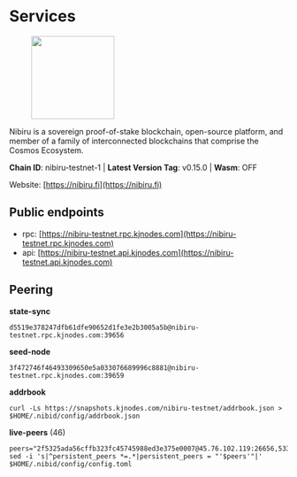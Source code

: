 # Services

<figure><img src="https://raw.githubusercontent.com/kj89/testnet_manuals/main/pingpub/logos/nibiru.png" width="150" alt=""><figcaption></figcaption></figure>

Nibiru is a sovereign proof-of-stake blockchain, open-source platform,  and member of a family of interconnected blockchains that comprise the Cosmos Ecosystem.

**Chain ID**: nibiru-testnet-1 | **Latest Version Tag**: v0.15.0 | **Wasm**: OFF

Website: [https://nibiru.fi](https://nibiru.fi)


## Public endpoints

* rpc: [https://nibiru-testnet.rpc.kjnodes.com](https://nibiru-testnet.rpc.kjnodes.com)
* api: [https://nibiru-testnet.api.kjnodes.com](https://nibiru-testnet.api.kjnodes.com)

## Peering

**state-sync**

```
d5519e378247dfb61dfe90652d1fe3e2b3005a5b@nibiru-testnet.rpc.kjnodes.com:39656
```

**seed-node**

```
3f472746f46493309650e5a033076689996c8881@nibiru-testnet.rpc.kjnodes.com:39659
```

**addrbook**
```
curl -Ls https://snapshots.kjnodes.com/nibiru-testnet/addrbook.json > $HOME/.nibid/config/addrbook.json
```

**live-peers** (46)
```
peers="2f5325ada56cffb323fc45745988ed3e375e0007@45.76.102.119:26656,5333d682fc1204f0fb63eca801bea09a660321d9@95.216.198.57:39656,cda3b437970f8a4db6c7503926fdb99da3dde743@129.146.80.192:26656,ae357e14309640ca33cde597b37f0a91e63a32bd@144.76.90.130:36656,17c063cb7a1651ce03ec34085279cf1c0a91adc8@195.201.126.156:26656,2ffd6a1b51436b8a68ac2395d5734ae4dd9e2f58@176.57.189.117:39656,2e6ad9f94f0be77f6a8bb916f0d1249be029f9aa@65.108.245.233:26656,398fdd158a5283943f558e8a58ad46fc767bfe76@178.128.26.238:36656,5e7fd67ee24d4e494f250a2a5b841b74bfa05af2@185.188.249.47:39656,8eb25788a0d20ca5becb6dcda6f76b0a83b13d10@95.217.224.252:26656,a2162bd42fdb011eb821d62fcaed3276142cf4d4@142.132.139.101:26656,5c30c7e8240f2c4108822020ae95d7b5da727e54@65.108.75.107:19656,35d8f676cf4db0f4ed7f3a8750daf8010797bdc4@135.181.116.109:20086,da43cd7f0308f31b91c75483484f7765d2e99761@65.108.223.48:26656,ecd59e05961b5c0b6143f24c6665cd26609ece7d@5.199.143.253:26656,0e07cf47cb08ed05e022e57fd84b1a7c4e6d89d7@5.75.140.93:26656,2006094da284e0f0214487095519073a395f95e9@188.163.121.161:27656,4dbb35256838e39da9237294f6a3c2820b02dd2d@65.108.82.135:26656,5c38d58ce4a5960ca65ce0e8030d3d087254285f@167.235.145.85:26656,59a91ec19b0136acbe36305ecb69c96281ad7b31@141.95.20.166:26656,8e395e5a6082503480bde92720674546f4f1df36@135.181.208.169:26656,d008b033f09a827e67a01f22ddb5dcdf80c57e37@167.235.203.232:36656,c31581978d0ed292727669613c27ba4b2458c5f4@65.109.61.46:13656,f8a3a707b27af49b035b7e7a9f4acab3b81ff0c5@185.15.244.219:26656,2ec6cb2a83c178fb490a992a3bd6a5c142c3fc61@135.181.20.30:26656,095cc77588be94bc2988b4dba86bfb001ec925ff@135.181.111.204:26656,98b16d825350e3bd7e536c9a663a5786a0a5fe07@95.217.207.236:20086,63daed5985c2176d524aa54f50188398c0ff2b66@185.213.27.177:26651,d463a3242049b40cbd70a00a058acbc388190994@89.179.33.100:26656,f5d88cc247a892518eca907ccb1f671f049c8e8b@65.21.246.169:26656,5f35961c2c9aa0904f87b9563313593cf578cf52@194.5.152.17:26656,64a7e8acdfb325c4fb2a9912db4e13fe378a0a41@188.34.202.151:26656,6b1f1adaf7e1013a098fd36cdd01a88087fbc914@89.58.45.204:60856,a85877650a521c6ae852ce755bc8d3bcbc01fdea@194.233.87.73:26656,aa882f345fd3febd66f0693d4525a537bdaa35ec@194.233.67.92:39656,afac65cfec4090e8af72f31bed047b56600a7702@45.85.146.252:26656,82cf00a5fc655cbb467b131d32e0305c46a87501@45.87.104.154:26656,8c99fe9b626168a7268ec587336182767cec13c8@43.155.111.219:26656,c5f3caef6a57b28b0a136c80c3b6165dd6d57fe2@65.109.27.156:26656,97e7bdc9e3b377330b342e53005bb1756a9656b3@142.132.252.16:26656,b32bb87364a52df3efcbe9eacc178c96b35c823a@135.181.115.111:27656,ba86e9dffb19b9369b47b339877866ec312dbe50@65.109.51.41:26656,461959c522bf5b982c2fa03530646da2d80a7236@5.161.145.22:26656,7fe3c1af06e69cf1eca9b6d2c6eb466b91235bbb@213.239.194.163:26656,ca251c4c914c0c70a32a2fdc00a6ea519a0a8856@45.141.122.178:26656,3f472746f46493309650e5a033076689996c8881@65.109.68.190:39659"
sed -i 's|^persistent_peers *=.*|persistent_peers = "'$peers'"|' $HOME/.nibid/config/config.toml
```
